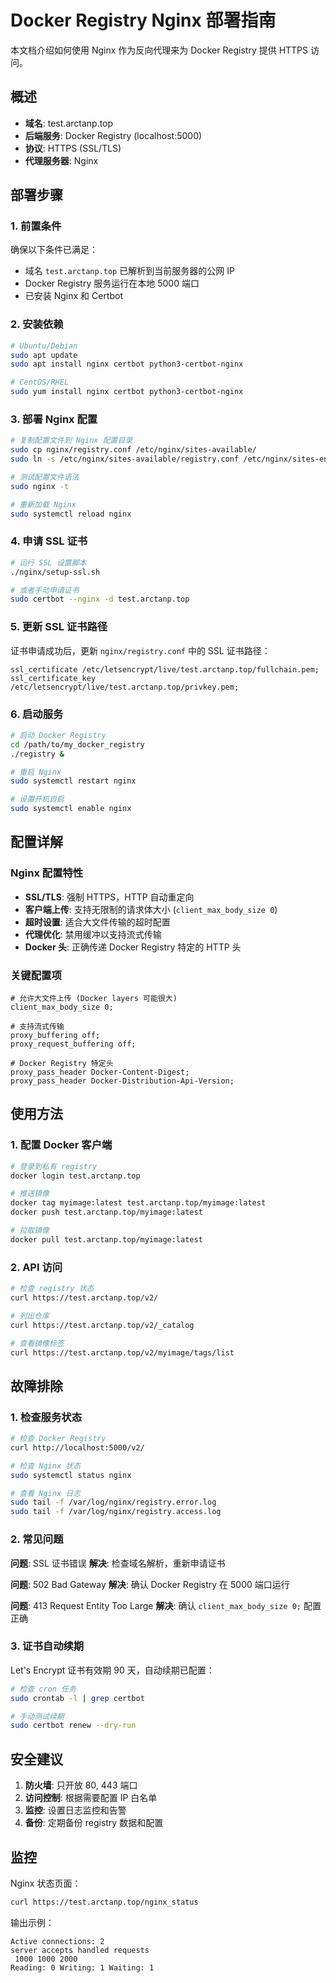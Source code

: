 # Docker Registry Nginx 部署指南

本文档介绍如何使用 Nginx 作为反向代理来为 Docker Registry 提供 HTTPS 访问。

## 概述

- **域名**: test.arctanp.top
- **后端服务**: Docker Registry (localhost:5000)
- **协议**: HTTPS (SSL/TLS)
- **代理服务器**: Nginx

## 部署步骤

### 1. 前置条件

确保以下条件已满足：
- 域名 `test.arctanp.top` 已解析到当前服务器的公网 IP
- Docker Registry 服务运行在本地 5000 端口
- 已安装 Nginx 和 Certbot

### 2. 安装依赖

```bash
# Ubuntu/Debian
sudo apt update
sudo apt install nginx certbot python3-certbot-nginx

# CentOS/RHEL
sudo yum install nginx certbot python3-certbot-nginx
```

### 3. 部署 Nginx 配置

```bash
# 复制配置文件到 Nginx 配置目录
sudo cp nginx/registry.conf /etc/nginx/sites-available/
sudo ln -s /etc/nginx/sites-available/registry.conf /etc/nginx/sites-enabled/

# 测试配置文件语法
sudo nginx -t

# 重新加载 Nginx
sudo systemctl reload nginx
```

### 4. 申请 SSL 证书

```bash
# 运行 SSL 设置脚本
./nginx/setup-ssl.sh

# 或者手动申请证书
sudo certbot --nginx -d test.arctanp.top
```

### 5. 更新 SSL 证书路径

证书申请成功后，更新 `nginx/registry.conf` 中的 SSL 证书路径：

```nginx
ssl_certificate /etc/letsencrypt/live/test.arctanp.top/fullchain.pem;
ssl_certificate_key /etc/letsencrypt/live/test.arctanp.top/privkey.pem;
```

### 6. 启动服务

```bash
# 启动 Docker Registry
cd /path/to/my_docker_registry
./registry &

# 重启 Nginx
sudo systemctl restart nginx

# 设置开机自启
sudo systemctl enable nginx
```

## 配置详解

### Nginx 配置特性

- **SSL/TLS**: 强制 HTTPS，HTTP 自动重定向
- **客户端上传**: 支持无限制的请求体大小 (`client_max_body_size 0`)
- **超时设置**: 适合大文件传输的超时配置
- **代理优化**: 禁用缓冲以支持流式传输
- **Docker 头**: 正确传递 Docker Registry 特定的 HTTP 头

### 关键配置项

```nginx
# 允许大文件上传 (Docker layers 可能很大)
client_max_body_size 0;

# 支持流式传输
proxy_buffering off;
proxy_request_buffering off;

# Docker Registry 特定头
proxy_pass_header Docker-Content-Digest;
proxy_pass_header Docker-Distribution-Api-Version;
```

## 使用方法

### 1. 配置 Docker 客户端

```bash
# 登录到私有 registry
docker login test.arctanp.top

# 推送镜像
docker tag myimage:latest test.arctanp.top/myimage:latest
docker push test.arctanp.top/myimage:latest

# 拉取镜像
docker pull test.arctanp.top/myimage:latest
```

### 2. API 访问

```bash
# 检查 registry 状态
curl https://test.arctanp.top/v2/

# 列出仓库
curl https://test.arctanp.top/v2/_catalog

# 查看镜像标签
curl https://test.arctanp.top/v2/myimage/tags/list
```

## 故障排除

### 1. 检查服务状态

```bash
# 检查 Docker Registry
curl http://localhost:5000/v2/

# 检查 Nginx 状态
sudo systemctl status nginx

# 查看 Nginx 日志
sudo tail -f /var/log/nginx/registry.error.log
sudo tail -f /var/log/nginx/registry.access.log
```

### 2. 常见问题

**问题**: SSL 证书错误
**解决**: 检查域名解析，重新申请证书

**问题**: 502 Bad Gateway
**解决**: 确认 Docker Registry 在 5000 端口运行

**问题**: 413 Request Entity Too Large
**解决**: 确认 `client_max_body_size 0;` 配置正确

### 3. 证书自动续期

Let's Encrypt 证书有效期 90 天，自动续期已配置：

```bash
# 检查 cron 任务
sudo crontab -l | grep certbot

# 手动测试续期
sudo certbot renew --dry-run
```

## 安全建议

1. **防火墙**: 只开放 80, 443 端口
2. **访问控制**: 根据需要配置 IP 白名单
3. **监控**: 设置日志监控和告警
4. **备份**: 定期备份 registry 数据和配置

## 监控

Nginx 状态页面：
```bash
curl https://test.arctanp.top/nginx_status
```

输出示例：
```
Active connections: 2
server accepts handled requests
 1000 1000 2000
Reading: 0 Writing: 1 Waiting: 1
```